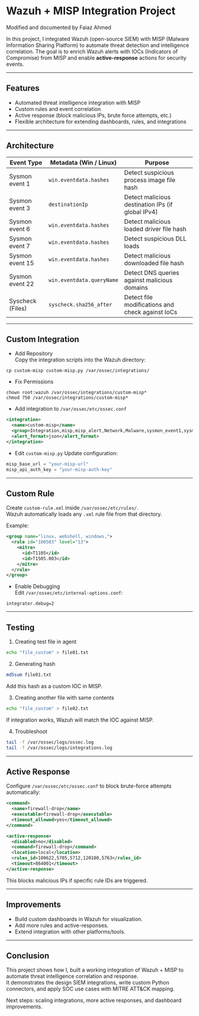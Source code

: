 # Wazuh + MISP Integration Project  
Modified and documented by Faiaz Ahmed

In this project, I integrated Wazuh (open-source SIEM) with MISP (Malware Information Sharing Platform) to automate threat detection and intelligence correlation. The goal is to enrich Wazuh alerts with IOCs (Indicators of Compromise) from MISP and enable **active-response** actions for security events.  


---

## Features
- Automated threat intelligence integration with MISP  
- Custom rules and event correlation  
- Active response (block malicious IPs, brute force attempts, etc.)  
- Flexible architecture for extending dashboards, rules, and integrations  

---

## Architecture


| Event Type              | Metadata (Win / Linux)                | Purpose                                                       |
|--------------------------|---------------------------------------|---------------------------------------------------------------|
| Sysmon event 1          | `win.eventdata.hashes`                | Detect suspicious process image file hash                     |
| Sysmon event 3          | `destinationIp`                       | Detect malicious destination IPs (if global IPv4)             |
| Sysmon event 6          | `win.eventdata.hashes`                | Detect malicious loaded driver file hash                      |
| Sysmon event 7          | `win.eventdata.hashes`                | Detect suspicious DLL loads                                   |
| Sysmon event 15         | `win.eventdata.hashes`                | Detect malicious downloaded file hash                         |
| Sysmon event 22         | `win.eventdata.queryName`             | Detect DNS queries against malicious domains                  |
| Syscheck (Files)        | `syscheck.sha256_after`               | Detect file modifications and check against IoCs              |

---

## Custom Integration  

- Add Repository  
Copy the integration scripts into the Wazuh directory:  
```
cp custom-misp custom-misp.py /var/ossec/integrations/
```

- Fix Permissions
```
chown root:wazuh /var/ossec/integrations/custom-misp*
chmod 750 /var/ossec/integrations/custom-misp*
```

- Add integration to `/var/ossec/etc/ossec.conf`
```xml
<integration>
  <name>custom-misp</name>
  <group>Integration,misp,misp_alert,Network,Malware,sysmon_event1,sysmon_event3,sysmon_event6,sysmon_event7,sysmon_event_15,sysmon_event_22,syscheck,recon,attack,web_scan,authenticat</group>
  <alert_format>json</alert_format>
</integration>
```

- Edit `custom-misp.py`
Update configuration:
```python
misp_base_url = "your-misp-url"
misp_api_auth_key = "your-misp-auth-key"
```

---

## Custom Rule  

Create `custom-rule.xml` inside `/var/ossec/etc/rules/`.  
Wazuh automatically loads any `.xml` rule file from that directory.

Example:
```xml
<group name="linux, webshell, windows,">
  <rule id="100503" level="13">
    <mitre>
      <id>T1105</id>
      <id>T1505.003</id>
    </mitre>
  </rule>
</group>
```

- Enable Debugging  
Edit `/var/ossec/etc/internal-options.conf`:  
```
integrator.debug=2
```

---

## Testing  

1. Creating test file in agent
```bash
echo "file_custom" > file01.txt
```

2. Generating hash
```bash
md5sum file01.txt
```
Add this hash as a custom IOC in MISP.

3. Creating another file with same contents
```bash
echo "file_custom" > file02.txt
```
If integration works, Wazuh will match the IOC against MISP.

4. Troubleshoot
```bash
tail -f /var/ossec/logs/ossec.log
tail -f /var/ossec/logs/integrations.log
```

---

## Active Response  

Configure `/var/ossec/etc/ossec.conf` to block brute-force attempts automatically:  

```xml
<command>
  <name>firewall-drop</name>
  <executable>firewall-drop</executable>
  <timeout_allowed>yes</timeout_allowed>
</command>

<active-response>
  <disabled>no</disabled>
  <command>firewall-drop</command>
  <location>local</location>
  <rules_id>100622,5705,5712,120100,5763</rules_id>
  <timeout>864001</timeout>
</active-response>
```

This blocks malicious IPs if specific rule IDs are triggered.

---

## Improvements  

- Build custom dashboards in Wazuh for visualization.  
- Add more rules and active-responses.  
- Extend integration with other platforms/tools.  

---

## Conclusion  
This project shows how I, built a working integration of Wazuh + MISP to automate threat intelligence correlation and response.  
It demonstrates the design SIEM integrations, write custom Python connectors, and apply SOC use cases with MITRE ATT&CK mapping.  

Next steps: scaling integrations, more active responses, and dashboard improvements.  
